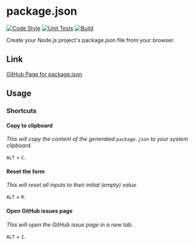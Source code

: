 # package.json

[![Code Style](https://github.com/aminnairi/package.json/actions/workflows/codestyle.yaml/badge.svg)](https://github.com/aminnairi/package.json/actions/workflows/codestyle.yaml) [![Unit Tests](https://github.com/aminnairi/package.json/actions/workflows/unittests.yaml/badge.svg)](https://github.com/aminnairi/package.json/actions/workflows/unittests.yaml) [![Build](https://github.com/aminnairi/package.json/actions/workflows/build.yaml/badge.svg)](https://github.com/aminnairi/package.json/actions/workflows/build.yaml)

Create your Node.js project's package.json file from your browser.

## Link

[GitHub Page for package.json](https://aminnairi.github.io/package.json/)

## Usage

### Shortcuts

#### Copy to clipboard

*This will copy the content of the generated `package.json` to your system clipboard.*

`ALT` + `C`.

#### Reset the form

*This will reset all inputs to their initial (empty) value.*

`ALT` + `R`.

#### Open GitHub issues page

*This will open the GitHub issue page in a new tab.*

`ALT` + `I`.